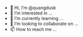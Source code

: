 - 👋 Hi, I’m @quangdusk
- 👀 I’m interested in ...
- 🌱 I’m currently learning ...
- 💞️ I’m looking to collaborate on ...
- 📫 How to reach me ...

<!---
quangdusk/quangdusk is a ✨ special ✨ repository because its `README.md` (this file) appears on your GitHub profile.
You can click the Preview link to take a look at your changes.
--->
